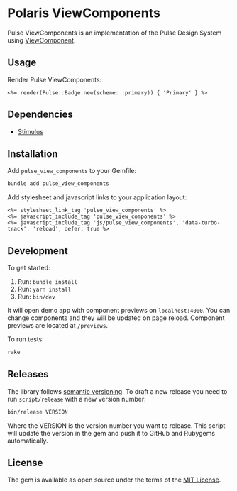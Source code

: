 # Polaris ViewComponents

Pulse ViewComponents is an implementation of the Pulse Design System using [ViewComponent](https://github.com/github/view_component).

## Usage

Render Pulse ViewComponents:

```erb
<%= render(Pulse::Badge.new(scheme: :primary)) { 'Primary' } %>
```

## Dependencies

- [Stimulus](https://stimulus.hotwired.dev/)

## Installation

Add `pulse_view_components` to your Gemfile:

```bash
bundle add pulse_view_components
```

Add stylesheet and javascript links to your application layout:

```erb
<%= stylesheet_link_tag 'pulse_view_components' %>
<%= javascript_include_tag 'pulse_view_components' %>
<%= javascript_include_tag 'js/pulse_view_components', 'data-turbo-track': 'reload', defer: true %>
```

<!-- Run installer:
```bash
bin/rails pulse_view_components:install
``` -->

## Development

To get started:

1. Run: `bundle install`
1. Run: `yarn install`
1. Run: `bin/dev`

It will open demo app with component previews on `localhost:4000`. You can change components and they will be updated on page reload. Component previews are located at `/previews`.

To run tests:

```bash
rake
```

## Releases

The library follows [semantic versioning](https://semver.org/). To draft a new release you need to run `script/release` with a new version number:

```bash
bin/release VERSION
```

Where the VERSION is the version number you want to release. This script will update the version in the gem and push it to GitHub and Rubygems automatically.

<!-- To release a new version of npm package update the package.json file with the new version number and run:

```bash
npm run release
```

After that make sure to commit changes in package.json. -->

## License

The gem is available as open source under the terms of the [MIT License](https://opensource.org/licenses/MIT).
